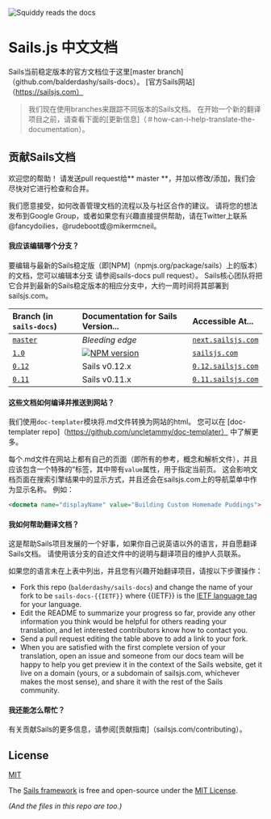 ![Squiddy reads the docs](https://sailsjs.com/images/squidford_swimming.png)

# Sails.js 中文文档

Sails当前稳定版本的官方文档位于这里[master branch]（github.com/balderdashy/sails-docs）。 [官方Sails网站]（https://sailsjs.com）



> 我们现在使用branches来跟踪不同版本的Sails文档。 在开始一个新的翻译项目之前，请查看下面的[更新信息]（＃how-can-i-help-translate-the-documentation）。



## 贡献Sails文档

欢迎您的帮助！ 请发送pull request给** master **，并加以修改/添加，我们会尽快对它进行检查和合并。

我们愿意接受，如何改善管理文档的流程以及与社区合作的建议。 请将您的想法发布到Google Group，或者如果您有兴趣直接提供帮助，请在Twitter上联系@fancydoilies，@rudeboot或@mikermcneil。

#### 我应该编辑哪个分支？

<!-- As we get closer to releasing a newer version of Sails, we ask that all pull requests be made to the `1.0` branch, since that content will soon replace the 0.12 docs on the main website. The only exception is if you are documenting something that isn't relevant for Sails v1. -->

要编辑与最新的Sails稳定版（即[NPM]（npmjs.org/package/sails）上的版本）的文档，您可以编辑本分支 请参阅sails-docs pull request）。 Sails核心团队将把它合并到最新的Sails稳定版本的相应分支中，大约一周时间将其部署到sailsjs.com。

<!-- That depends on what kind of edit you are making.  Most often, you'll be making an edit that is relevant for the latest stable version of Sails (i.e. the version on [NPM](npmjs.org/package/sails)) and so you'll want to edit the `master` branch of _this_ repo (what you see in the sails-docs repo by default).  The docs team merges master into the appropriate branch for the latest stable release of Sails, and then deploys that to sailsjs.com about once per week.

另外，如果您编辑即将发布的版本中未发布的功能， 比如作为一个功能建议或对Sails或相关项目的开放式请求，那么您需要编辑Sails的下一个未发布版本（有时称为“边缘”）的分支。
 -->

| Branch (in `sails-docs`)                                          | Documentation for Sails Version...                                                     | Accessible At...   |
|:------------------------------------------------------------------|:---------------------------------------------------------------------------------------|:-------------------|
| [`master`](https://github.com/balderdashy/sails-docs/tree/master) | _Bleeding edge_                                                                        | [`next.sailsjs.com`](https://next.sailsjs.com)
| [`1.0`](https://github.com/balderdashy/sails-docs/tree/1.0)       | [![NPM version](https://badge.fury.io/js/sails.png)](http://badge.fury.io/js/sails)    | [`sailsjs.com`](https://sailsjs.com)
| [`0.12`](https://github.com/balderdashy/sails-docs/tree/0.12)     | Sails v0.12.x                                                                          | [`0.12.sailsjs.com`](https://0.12.sailsjs.com)
| [`0.11`](https://github.com/balderdashy/sails-docs/tree/0.11)     | Sails v0.11.x                                                                          | [`0.11.sailsjs.com`](http://0.11.sailsjs.com)


#### 这些文档如何编译并推送到网站？

我们使用`doc-templater`模块将.md文件转换为网站的html。 您可以在 [doc-templater repo]（https://github.com/uncletammy/doc-templater） 中了解更多。

每个.md文件在网站上都有自己的页面（即所有的参考，概念和解析文件），并且应该包含一个特殊的<docmeta name =“displayName”>“标签，其中带有`value`属性，用于指定当前页。 这会影响文档页面在搜索引擎结果中的显示方式，并且还会在sailsjs.com上的导航菜单中作为显示名称。 例如：

```markdown
<docmeta name="displayName" value="Building Custom Homemade Puddings">
```


#### 我如何帮助翻译文档？

这是帮助Sails项目发展的一个好事，如果你自己说英语以外的语言，并自愿翻译Sails文档。 请使用该分支的自述文件中的说明与翻译项目的维护人员联系。

如果您的语言未在上表中列出，并且您有兴趣开始翻译项目，请按以下步骤操作：

+ Fork this repo (`balderdashy/sails-docs`) and change the name of your fork to be `sails-docs-{{IETF}}` where {{IETF}} is the [IETF language tag](https://en.wikipedia.org/wiki/IETF_language_tag) for your language.
+ Edit the README to summarize your progress so far, provide any other information you think would be helpful for others reading your translation, and let interested contributors know how to contact you.
+ Send a pull request editing the table above to add a link to your fork.
+ When you are satisfied with the first complete version of your translation, open an issue and someone from our docs team will be happy to help you get preview it in the context of the Sails website, get it live on a domain (yours, or a subdomain of sailsjs.com, whichever makes the most sense), and share it with the rest of the Sails community.


#### 我还能怎么帮忙？

有关贡献Sails的更多信息，请参阅[贡献指南]（sailsjs.com/contributing）。


## License

[MIT](./LICENSE.md)

The [Sails framework](https://sailsjs.com) is free and open-source under the [MIT License](https://sailsjs.com/license).

_(And the files in this repo are too.)_

